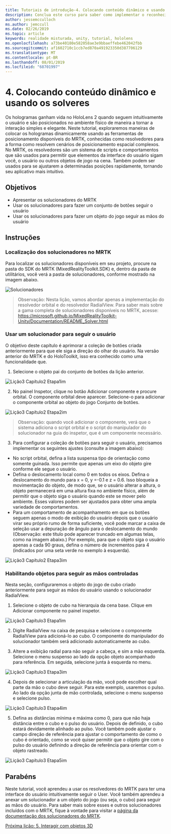 ```yaml
---
title: Tutoriais de introdução-4. Colocando conteúdo dinâmico e usando os solveres
description: Conclua este curso para saber como implementar o reconhecimento facial do Azure em um aplicativo de realidade misturada.
author: jessemcculloch
ms.author: jemccull
ms.date: 02/26/2019
ms.topic: article
keywords: realidade misturada, unity, tutorial, hololens
ms.openlocfilehash: a73be40180e582058ae3e9bbaeffebe462042fbb
ms.sourcegitcommit: af1602710c1ccb7ed870a491923350d387706129
ms.translationtype: MT
ms.contentlocale: pt-BR
ms.lasthandoff: 08/01/2019
ms.locfileid: "68701997"
---
```

# <a name="4-placing-dynamic-content-and-using-solvers"></a>4. Colocando conteúdo dinâmico e usando os solveres

Os hologramas ganham vida no HoloLens 2 quando seguem intuitivamente o usuário e são posicionados no ambiente físico de maneira a tornar a interação simples e elegante. Neste tutorial, exploraremos maneiras de colocar os hologramas dinamicamente usando as ferramentas de posicionamento disponíveis do MRTK, conhecidas como resolvedores para a forma como resolvem cenários de posicionamento espacial complexos. No MRTK, os resolvedores são um sistema de scripts e comportamentos que são usados para permitir que elementos da interface do usuário sigam você, o usuário ou outros objetos de jogo na cena. Também podem ser usados para se ajustarem a determinadas posições rapidamente, tornando seu aplicativo mais intuitivo. 

## <a name="objectives"></a>Objetivos

* Apresentar os solucionadores do MRTK
* Usar os solucionadores para fazer um conjunto de botões seguir o usuário
* Usar os solucionadores para fazer um objeto do jogo seguir as mãos do usuário

## <a name="instructions"></a>Instruções

### <a name="location-of-solvers-in-the-mrtk"></a>Localização dos solucionadores no MRTK
 Para localizar os solucionadores disponíveis em seu projeto, procure na pasta do SDK do MRTK (MixedRealityToolkit.SDK) e, dentro da pasta de utilitários, você verá a pasta de solucionadores, conforme mostrado na imagem abaixo.

![Solucionadores](images/lesson3_chapter1_step1im.PNG)

>Observação: Nesta lição, vamos abordar apenas a implementação do resolvedor orbital e do resolvedor RadialView. Para saber mais sobre a gama completa de solucionadores disponíveis no MRTK, acesse: https://microsoft.github.io/MixedRealityToolkit-Unity/Documentation/README_Solver.html

### <a name="use-a-solver-to-follow-the-user"></a>Usar um solucionador para seguir o usuário
O objetivo deste capítulo é aprimorar a coleção de botões criada anteriormente para que ele siga a direção do olhar do usuário. Na versão anterior do MRTK e do HoloToolkit, isso era conhecido como uma funcionalidade que.

1. Selecione o objeto pai do conjunto de botões da lição anterior.

![Lição3 Capítulo2 Etapa1im](images/Lesson3_chapter2_step1im.PNG)

2. No painel Inspetor, clique no botão Adicionar componente e procure orbital. O componente orbital deve aparecer. Selecione-o para adicionar o componente orbital ao objeto do jogo Conjunto de botões.

![Lição3 Capítulo2 Etapa2im](images/Lesson3_Chapter2_step2im.PNG)

>Observação: quando você adicionar o componente, verá que o sistema adiciona o script orbital e o script do manipulador do solucionador na guia do inspetor, que é um componente necessário. 

3. Para configurar a coleção de botões para seguir o usuário, precisamos implementar os seguintes ajustes (consulte a imagem abaixo):
- No script orbital, defina a lista suspensa tipo de orientação como somente guinada. Isso permite que apenas um eixo do objeto gire conforme ele segue o usuário.
- Defina o deslocamento local como 0 em todos os eixos. Defina o deslocamento do mundo para x = 0, y =-0.1 e z = 0.6. Isso bloqueia a movimentação do objeto, de modo que, se o usuário alterar a altura, o objeto permanecerá em uma altura fixa no ambiente físico, além de permitir que o objeto siga o usuário quando este se mover pelo ambiente. Esses valores podem ser ajustados para obter uma ampla variedade de comportamentos.
- Para um comportamento de acompanhamento em que os botões seguem apenas o modo de exibição do usuário depois que o usuário virar seu próprio rumo de forma suficiente, você pode marcar a caixa de seleção usar a depuração de ângulo para o deslocamento do mundo (Observação: este título pode aparecer truncado em algumas telas, como na imagem abaixo.) Por exemplo, para que o objeto siga o usuário apenas a cada 90 graus, defina o número de incrementos para 4 (indicados por uma seta verde no exemplo à esquerda). 

![Lição3 Capítulo2 Etapa3im](images/Lesson3_chapter2_step3im.PNG)

### <a name="enabling-objects-to-follow-tracked-hands"></a>Habilitando objetos para seguir as mãos controladas

Nesta seção, configuraremos o objeto do jogo de cubo criado anteriormente para seguir as mãos do usuário usando o solucionador RadialView.

1. Selecione o objeto de cubo na hierarquia da cena base. Clique em Adicionar componente no painel inspetor. 

![Lição3 Capítulo3 Etapa1im](images/Lesson3_Chapter3_step1im.PNG)

2. Digite RadialView na caixa de pesquisa e selecione o componente RadialView para adicioná-lo ao cubo. O componente do manipulador do solucionador também será adicionado automaticamente ao cubo.

3. Altere a exibição radial para não seguir a cabeça, e sim a mão esquerda. Selecione o menu suspenso ao lado da opção objeto acompanhado para referência. Em seguida, selecione junta à esquerda no menu.

![Lição3 Capítulo3 Etapa3im](images/Lesson3_chapter3_step3im.PNG)

4. Depois de selecionar a articulação da mão, você pode escolher qual parte da mão o cubo deve seguir. Para este exemplo, usaremos o pulso. Ao lado da opção junta de mão controlada, selecione o menu suspenso e selecione pulso. 

![Lição3 Capítulo3 Etapa4im](images/Lesson3_chapter3_step4im.PNG)

5. Defina as distâncias mínima e máxima como 0, para que não haja distância entre o cubo e o pulso do usuário. Depois de definido, o cubo estará devidamente alinhado ao pulso. Você também pode ajustar o campo direção de referência para ajustar o comportamento de como o cubo é orientado, como se você quiser permitir que o objeto gire com o pulso do usuário definindo a direção de referência para orientar com o objeto rastreado.

![Lição3 Capítulo3 Etapa5im](images/Lesson3_chapter3_step5im.PNG)

## <a name="congratulations"></a>Parabéns
Neste tutorial, você aprendeu a usar os resolvedores do MRTK para ter uma interface do usuário intuitivamente seguir o User. Você também aprendeu a anexar um solucionador a um objeto do jogo (ou seja, o cubo) para seguir as mãos do usuário. Para saber mais sobre esses e outros solucionadores incluídos com o MRTK, fique à vontade para visitar a [página da documentação dos solucionadores do MRTK](https://microsoft.github.io/MixedRealityToolkit-Unity/Documentation/README_Solver.html).

[Próxima lição: 5.    Interagir com objetos 3D](mrlearning-base-ch4.md)

